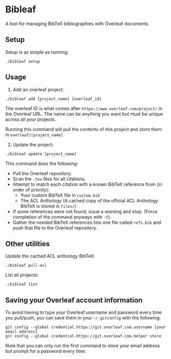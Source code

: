 # Bibleaf
A tool for managing BibTeX bibliographies with Overleaf documents.

## Setup
Setup is as simple as running:

```
./bibleaf setup
```

## Usage 
1. Add an overleaf project:

```
./bibleaf add [project_name] [overleaf_id]
```
The overleaf ID is what comes after `https://www.overleaf.com/project/` in the Overleaf URL.
The name can be anything you want but must be unique across all your projects.

Running this command will pull the contents of this project and store them in `overleaf/[project_name]`

2. Update the project:

```
./bibleaf update [project_name]
```

This command does the following:
- Pull the Overleaf repository.
- Scan the `.tex` files for all citations.
- Attempt to match each citation with a known BibTeX reference from (in order of priority): 
    - Your custom BibTeX file in `custom.bib`
    - The ACL Anthology (A cached copy of the official ACL Anthology BibTeX is stored in `files/`)
- If some references were not found, issue a warning and stop. (Force completion of the command anyways with `-f`).
- Gather the needed BibTeX references into one file called `refs.bib` and push that file to the Overleaf repository.

## Other utilities

Update the cached ACL anthology BibTeX:

```
./bibleaf pull-acl
```

List all projects:
```
./bibleaf list
```

## Saving your Overleaf account information
To avoid having to type your Overleaf username and password every time you pull/push, you can save them in your `~/.gitconfig` with the following:

```
git config --global credential.https://git.overleaf.com.username [your email address]
git config --global credential.https://git.overleaf.com.helper store
```

Note that you can only run the first command to store your email address but prompt for a password every time.
